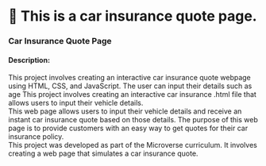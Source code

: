 # 🚗 This is a car insurance quote page.

 ###  Car Insurance Quote Page ###

####  Description: 

This project involves creating an interactive car insurance quote webpage using HTML, CSS, and JavaScript. The user can input their details such as age
This project involves creating an interactive car insurance .html file that allows users to input their vehicle details.   
This web page allows users to input their vehicle details and receive an instant car insurance quote based on those details. 
The purpose of this web page is to provide customers with an easy way to get quotes for their car insurance policy.   
This project was developed as part of the Microverse curriculum.     It involves creating a web page that simulates a car insurance quote.
